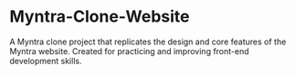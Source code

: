 # Myntra-Clone-Website
A Myntra clone project that replicates the design and core features of the Myntra website. Created for practicing and improving front-end development skills.
